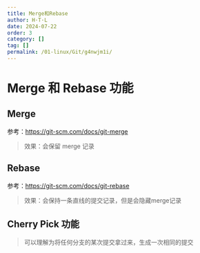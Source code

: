```yaml
---
title: Merge和Rebase
author: H·T·L
date: 2024-07-22
order: 3
category: []
tag: []
permalink: /01-linux/Git/g4nwjm1i/
---
```


# Merge 和 Rebase 功能


## Merge

参考：https://git-scm.com/docs/git-merge

> 效果：会保留 merge 记录


## Rebase 

参考：https://git-scm.com/docs/git-rebase

> 效果：会保持一条直线的提交记录，但是会隐藏merge记录


## Cherry Pick 功能

> 可以理解为将任何分支的某次提交拿过来，生成一次相同的提交